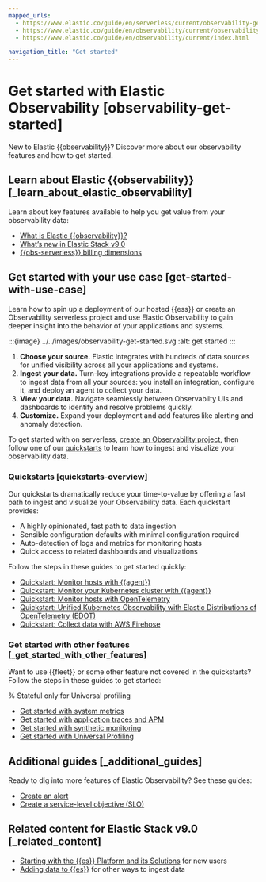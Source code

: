 ```yaml
---
mapped_urls:
  - https://www.elastic.co/guide/en/serverless/current/observability-get-started.html
  - https://www.elastic.co/guide/en/observability/current/observability-get-started.html
  - https://www.elastic.co/guide/en/observability/current/index.html

navigation_title: "Get started"
---
```


# Get started with Elastic Observability [observability-get-started]


New to Elastic {{observability}}? Discover more about our observability features and how to get started.


## Learn about Elastic {{observability}} [_learn_about_elastic_observability]

Learn about key features available to help you get value from your observability data:

* [What is Elastic {{observability}}?](../../solutions/observability/get-started/what-is-elastic-observability.md)
* [What’s new in Elastic Stack v9.0](https://www.elastic.co/guide/en/observability/current/whats-new.html)
* [{{obs-serverless}} billing dimensions](../../deploy-manage/cloud-organization/billing/elastic-observability-billing-dimensions.md)


## Get started with your use case [get-started-with-use-case]

Learn how to spin up a deployment of our hosted {{ess}} or create an Observability serverless project and use Elastic Observability to gain deeper insight into the behavior of your applications and systems.

:::{image} ../../images/observability-get-started.svg
:alt: get started
:::

1. **Choose your source.** Elastic integrates with hundreds of data sources for unified visibility across all your applications and systems.
2. **Ingest your data.** Turn-key integrations provide a repeatable workflow to ingest data from all your sources: you install an integration, configure it, and deploy an agent to collect your data.
3. **View your data.** Navigate seamlessly between Observabilty UIs and dashboards to identify and resolve problems quickly.
4. **Customize.** Expand your deployment and add features like alerting and anomaly detection.

To get started with on serverless, [create an Observability project](../../solutions/observability/get-started/create-an-observability-project.md), then follow one of our [quickstarts](../../solutions/observability/get-started.md#quickstarts-overview) to learn how to ingest and visualize your observability data.

### Quickstarts [quickstarts-overview]

Our quickstarts dramatically reduce your time-to-value by offering a fast path to ingest and visualize your Observability data. Each quickstart provides:

* A highly opinionated, fast path to data ingestion
* Sensible configuration defaults with minimal configuration required
* Auto-detection of logs and metrics for monitoring hosts
* Quick access to related dashboards and visualizations

Follow the steps in these guides to get started quickly:

* [Quickstart: Monitor hosts with {{agent}}](../../solutions/observability/get-started/quickstart-monitor-hosts-with-elastic-agent.md)
* [Quickstart: Monitor your Kubernetes cluster with {{agent}}](../../solutions/observability/get-started/quickstart-monitor-kubernetes-cluster-with-elastic-agent.md)
* [Quickstart: Monitor hosts with OpenTelemetry](../../solutions/observability/get-started/quickstart-monitor-hosts-with-opentelemetry.md)
* [Quickstart: Unified Kubernetes Observability with Elastic Distributions of OpenTelemetry (EDOT)](../../solutions/observability/get-started/quickstart-unified-kubernetes-observability-with-elastic-distributions-of-opentelemetry-edot.md)
* [Quickstart: Collect data with AWS Firehose](../../solutions/observability/get-started/quickstart-collect-data-with-aws-firehose.md)


### Get started with other features [_get_started_with_other_features]

Want to use {{fleet}} or some other feature not covered in the quickstarts? Follow the steps in these guides to get started:

% Stateful only for Universal profiling

* [Get started with system metrics](../../solutions/observability/infra-and-hosts/get-started-with-system-metrics.md)
* [Get started with application traces and APM](../../solutions/observability/apps/fleet-managed-apm-server.md)
* [Get started with synthetic monitoring](../../solutions/observability/apps/synthetic-monitoring.md)
* [Get started with Universal Profiling](../../solutions/observability/infra-and-hosts/get-started-with-universal-profiling.md)


## Additional guides [_additional_guides]

Ready to dig into more features of Elastic Observability? See these guides:

* [Create an alert](../../solutions/observability/incident-management/alerting.md)
* [Create a service-level objective (SLO)](../../solutions/observability/incident-management/create-an-slo.md)

## Related content for Elastic Stack v9.0 [_related_content]

* [Starting with the {{es}} Platform and its Solutions](/get-started/index.md) for new users
* [Adding data to {{es}}](../../manage-data/ingest.md) for other ways to ingest data